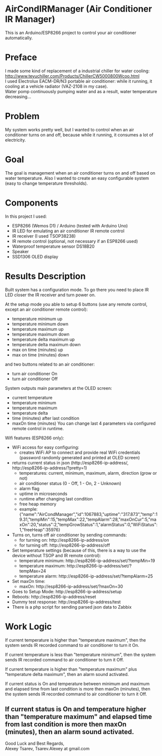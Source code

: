 # AirCondIRManager (Air Conditioner IR Manager)
This is an Arduino/ESP8266 project to control your air conditioner automatically.

# Preface
I made some kind of replacement of a industrial chiller for water cooling:
http://www.teyuchiller.com/Products/ChillerCW5000800Wcoo.html  
I used Electrolux EACM-DR/N3 portable air conditioner: 
while it running, it cooling at a vehicle radiator (VAZ-2108 in my case).  
Water pomp continuously pumping water and as a result, water temperature decreasing...

# Problem
My system works pretty well, but I wanted to control when an air conditioner
turns on and off, because while it running, it consumes a lot of electricity.

# Goal
The goal is management when an air conditioner turns on and off based on water temperature.
Also I wanted to create an easy configurable system (easy to change temperature thresholds).

# Components
In this project I used:
 - ESP8266 (Wemos D1) / Arduino (tested with Arduino Uno)
 - IR LED for emulating an air conditioner IR remote control
 - IR receiver (I used TSOP38238)
 - IR remote control (optional, not necessary if an ESP8266 used)
 - Waterproof temperature sensor DS18B20
 - Speaker
 - SSD1306 OLED display

# Results Description
Built system has a configuration mode. To go there you need to place IR LED
closer the IR receiver and turn power on.

At the setup mode you able to setup 6 buttons
(use any remote control, except an air conditioner remote control):
- temperature minimum up
- temperature minimum down
- temperature maximum up
- temperature maximum down
- temperature delta maximum up
- temperature delta maximum down
- max on time (minutes) up
- max on time (minutes) down

and two buttons related to an air conditioner:
- turn air conditioner On
- turn air conditioner Off

System outputs main parameters at the OLED screen:
- current temperature
- temperature minimum
- temperature maximum
- temperature delta
- time (minutes) after last condition
- maxOn time (minutes)
You can change last 4 parameters via configured remote control in runtime.

Wifi features (ESP8266 only):
 - WiFi access for easy configuring:
   - creates WiFi AP to connect and provide real WiFi credentials (password randomly generated and printed at OLED screen)
 - returns current status in json (http://esp8266-ip-address/, http://esp8266-ip-address/?pretty=1)
   - temperatures: current, minimum, maximum, alarm, direction (grow or not)
   - air conditioner status (0 - Off, 1 - On, 2 - Unknown)
   - alarm flag
   - uptime in microseconds
   - runtime after changing last condition
   - free heap memory
   - example: {"name":"AirCondManager","id":1067883,"uptime":"317.873","temp":19.31,"tempMin":15,"tempMax":22,"tempAlarm":28,"maxOnCur":5,"maxOn":20,"status":2,"tempGrowStatus":1,"alarmStatus":0,"WiFiStatus":1,"freeHeap":35976}
 - Turns on, turns off air conditioner by sending commands:
   - for turning on:  http://esp8266-ip-address/on
   - for turning off: http://esp8266-ip-address/off
 - Set temperature settings (because of this, there is a way to use the device without TSOP and IR remote control):
   - temperature minimum: http://esp8266-ip-address/set/?tempMin=19
   - temperature maximum: http://esp8266-ip-address/set/?tempMax=24
   - temperature alarm:   http://esp8266-ip-address/set/?tempAlarm=25
 - Set maxOn time:
   - maxOn: http://esp8266-ip-address/set/?maxOn=30
 - Goes to Setup Mode: http://esp8266-ip-address/setup
 - Reboots: http://esp8266-ip-address/reset
 - Dummy test response: http://esp8266-ip-address/test
 - There is a php script for sending parsed json data to Zabbix

# Work Logic
If current temperature is higher than "temperature maximum",
then the system sends IR recorded command to air conditioner to turn it On.

If current temperature is less than "temperature minimum",
then the system sends IR recorded command to air conditioner to turn it Off.

If current temperature is higher than "temperature maximum" plus "temperature delta maximum",
then an alarm sound activated.

If current status is On and temperature between minimum and maximum and elapsed time from last condition
is more then maxOn (minutes), then the system sends IR recorded command to air conditioner to turn it Off.

If current status is On and temperature higher than "temperature maximum" and elapsed time from last condition
is more then maxOn (minutes), then an alarm sound activated.
---


Good Luck and Best Regards,  
Alexey Tsarev, Tsarev.Alexey at gmail.com
